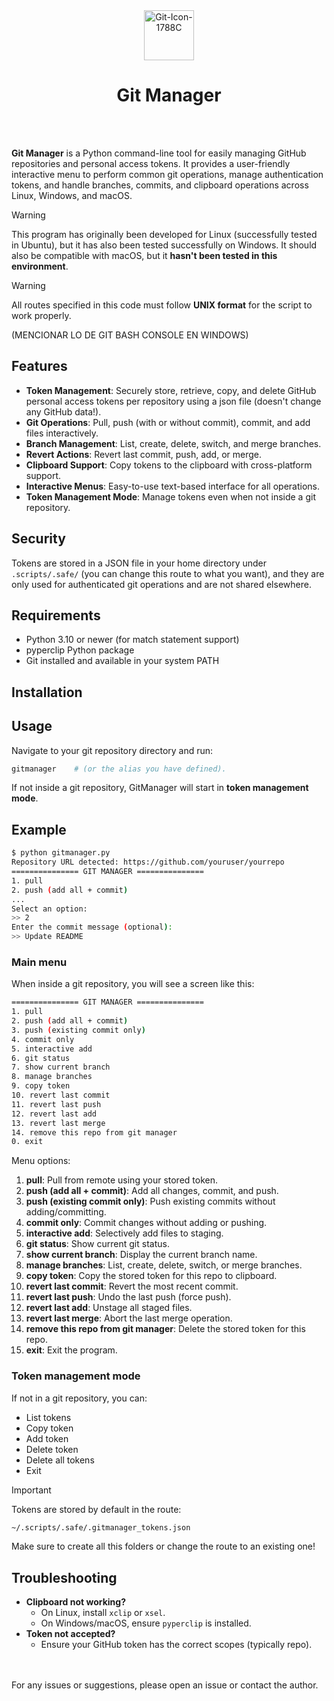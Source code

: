 <div align="center">
  <img width="80" height="80" alt="Git-Icon-1788C" src="https://github.com/user-attachments/assets/a0385a6f-6304-40c2-af95-3c76da4b5cee" />
  <h1 align="center">Git Manager</h1>
</div>
<br /><br />

**Git Manager** is a Python command-line tool for easily managing GitHub repositories and personal access tokens. It provides a user-friendly interactive menu to perform common git operations, manage authentication tokens, and handle branches, commits, and clipboard operations across Linux, Windows, and macOS.
> [!WARNING]
> This program has originally been developed for Linux (successfully tested in Ubuntu), but it has also been tested successfully on Windows. It should also be compatible with macOS, but it **hasn't been tested in this environment**.

> [!WARNING]
> All routes specified in this code must follow **UNIX format** for the script to work properly.

(MENCIONAR LO DE GIT BASH CONSOLE EN WINDOWS)

## Features
* **Token Management**: Securely store, retrieve, copy, and delete GitHub personal access tokens per repository using a json file (doesn't change any GitHub data!).
* **Git Operations**: Pull, push (with or without commit), commit, and add files interactively.
* **Branch Management**: List, create, delete, switch, and merge branches.
* **Revert Actions**: Revert last commit, push, add, or merge.
* **Clipboard Support**: Copy tokens to the clipboard with cross-platform support.
* **Interactive Menus**: Easy-to-use text-based interface for all operations.
* **Token Management Mode**: Manage tokens even when not inside a git repository.

## Security
Tokens are stored in a JSON file in your home directory under `.scripts/.safe/` (you can change this route to what you want), and they are only used for authenticated git operations and are not shared elsewhere.

## Requirements
* Python 3.10 or newer (for match statement support)
* pyperclip Python package
* Git installed and available in your system PATH

## Installation

## Usage
Navigate to your git repository directory and run:
```bash
gitmanager    # (or the alias you have defined).
```
If not inside a git repository, GitManager will start in **token management mode**.

## Example
```bash
$ python gitmanager.py
Repository URL detected: https://github.com/youruser/yourrepo
=============== GIT MANAGER ===============
1. pull
2. push (add all + commit)
...
Select an option:
>> 2
Enter the commit message (optional):
>> Update README
```

### Main menu
When inside a git repository, you will see a screen like this:
```bash
=============== GIT MANAGER ===============
1. pull
2. push (add all + commit)
3. push (existing commit only)
4. commit only
5. interactive add
6. git status
7. show current branch
8. manage branches
9. copy token
10. revert last commit
11. revert last push
12. revert last add
13. revert last merge
14. remove this repo from git manager
0. exit
```
Menu options:
1. **pull**: Pull from remote using your stored token.
2. **push (add all + commit)**: Add all changes, commit, and push.
3. **push (existing commit only)**: Push existing commits without adding/committing.
4. **commit only**: Commit changes without adding or pushing.
5. **interactive add**: Selectively add files to staging.
6. **git status**: Show current git status.
7. **show current branch**: Display the current branch name.
8. **manage branches**: List, create, delete, switch, or merge branches.
9. **copy token**: Copy the stored token for this repo to clipboard.
10. **revert last commit**: Revert the most recent commit.
11. **revert last push**: Undo the last push (force push).
12. **revert last add**: Unstage all staged files.
13. **revert last merge**: Abort the last merge operation.
14. **remove this repo from git manager**: Delete the stored token for this repo.
0. **exit**: Exit the program.

### Token management mode
If not in a git repository, you can:
* List tokens
* Copy token
* Add token
* Delete token
* Delete all tokens
* Exit

> [!IMPORTANT]
> Tokens are stored by default in the route:
> ```bash
> ~/.scripts/.safe/.gitmanager_tokens.json
> ```
> Make sure to create all this folders or change the route to an existing one!

## Troubleshooting
* **Clipboard not working?**
  * On Linux, install `xclip` or `xsel`.
  * On Windows/macOS, ensure `pyperclip` is installed.
* **Token not accepted?**
  * Ensure your GitHub token has the correct scopes (typically repo).

<br /><br />
For any issues or suggestions, please open an issue or contact the author.

